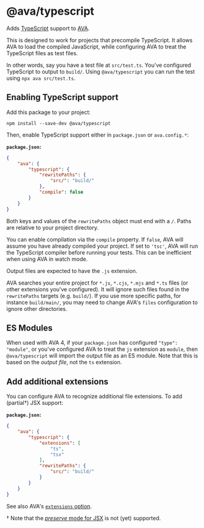 # @ava/typescript

Adds [TypeScript](https://www.typescriptlang.org/) support to [AVA](https://avajs.dev).

This is designed to work for projects that precompile TypeScript. It allows AVA to load the compiled JavaScript, while configuring AVA to treat the TypeScript files as test files.

In other words, say you have a test file at `src/test.ts`. You've configured TypeScript to output to `build/`. Using `@ava/typescript` you can run the test using `npx ava src/test.ts`.

## Enabling TypeScript support

Add this package to your project:

```console
npm install --save-dev @ava/typescript
```

Then, enable TypeScript support either in `package.json` or `ava.config.*`:

**`package.json`:**

```json
{
	"ava": {
		"typescript": {
			"rewritePaths": {
				"src/": "build/"
			},
			"compile": false
		}
	}
}
```

Both keys and values of the `rewritePaths` object must end with a `/`. Paths are relative to your project directory.

You can enable compilation via the `compile` property. If `false`, AVA will assume you have already compiled your project. If set to `'tsc'`, AVA will run the TypeScript compiler before running your tests. This can be inefficient when using AVA in watch mode.

Output files are expected to have the `.js` extension.

AVA searches your entire project for `*.js`, `*.cjs`, `*.mjs` and `*.ts` files (or other extensions you've configured). It will ignore such files found in the `rewritePaths` targets (e.g. `build/`). If you use more specific paths, for instance `build/main/`, you may need to change AVA's `files` configuration to ignore other directories.

## ES Modules

When used with AVA 4, if your `package.json` has configured `"type": "module"`, or you've configured AVA to treat the `js` extension as `module`, then `@ava/typescript` will import the output file as an ES module. Note that this is based on the *output file*, not the `ts` extension.

## Add additional extensions

You can configure AVA to recognize additional file extensions. To add (partial†) JSX support:

**`package.json`:**

```json
{
	"ava": {
		"typescript": {
			"extensions": [
				"ts",
				"tsx"
			],
			"rewritePaths": {
				"src/": "build/"
			}
		}
	}
}
```

See also AVA's [`extensions` option](https://github.com/avajs/ava/blob/master/docs/06-configuration.md#options).

† Note that the [*preserve* mode for JSX](https://www.typescriptlang.org/docs/handbook/jsx.html) is not (yet) supported.
